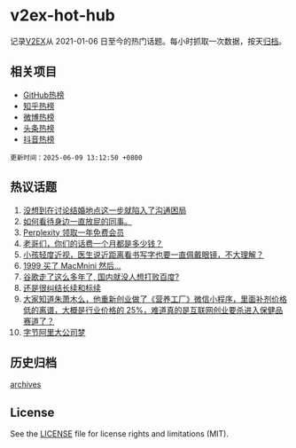 # v2ex-hot-hub

 记录[V2EX](https://www.v2ex.com/)从 2021-01-06 日至今的热门话题。每小时抓取一次数据，按天[归档](archives)。
 
 ## 相关项目

- [GitHub热榜](https://github.com/lonnyzhang423/github-hot-hub)
- [知乎热榜](https://github.com/lonnyzhang423/zhihu-hot-hub)
- [微博热榜](https://github.com/lonnyzhang423/weibo-hot-hub)
- [头条热榜](https://github.com/lonnyzhang423/toutiao-hot-hub)
- [抖音热榜](https://github.com/lonnyzhang423/douyin-hot-hub)


 `更新时间：2025-06-09 13:12:50 +0800`

## 热议话题

1. [没想到在讨论结婚地点这一步就陷入了沟通困局](https://www.v2ex.com/t/1137271)
1. [如何看待身边一直放屁的同事。](https://www.v2ex.com/t/1137274)
1. [Perplexity 领取一年免费会员](https://www.v2ex.com/t/1137230)
1. [老哥们，你们的话费一个月都是多少钱？](https://www.v2ex.com/t/1137300)
1. [小孩轻度近视，医生说近距离看书写字也要一直佩戴眼镜，不大理解？](https://www.v2ex.com/t/1137212)
1. [1999 买了 MacMnini 然后…](https://www.v2ex.com/t/1137293)
1. [谷歌走了这么多年了, 国内就没人想打败百度?](https://www.v2ex.com/t/1137239)
1. [还是很纠结长续和标续](https://www.v2ex.com/t/1137199)
1. [大家知道朱萧木么，他重新创业做了《营养工厂》微信小程序，里面补剂价格低的离谱，大概是行业价格的 25%，难道真的是互联网创业要杀进入保健品赛道了？](https://www.v2ex.com/t/1137273)
1. [字节阿里大公司梦](https://www.v2ex.com/t/1137236)

## 历史归档

[archives](archives)

## License

See the [LICENSE](LICENSE) file for license rights and limitations (MIT).

